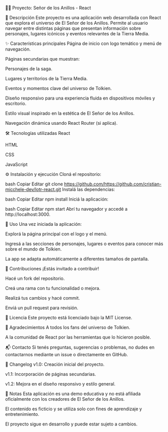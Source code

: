 🧙‍♂️ Proyecto: Señor de los Anillos - React

📜 Descripción
Este proyecto es una aplicación web desarrollada con React que explora el universo de El Señor de los Anillos. Permite al usuario navegar entre distintas páginas que presentan información sobre personajes, lugares icónicos y eventos relevantes de la Tierra Media.

✨ Características principales
Página de inicio con logo temático y menú de navegación.

Páginas secundarias que muestran:

Personajes de la saga.

Lugares y territorios de la Tierra Media.

Eventos y momentos clave del universo de Tolkien.

Diseño responsivo para una experiencia fluida en dispositivos móviles y escritorio.

Estilo visual inspirado en la estética de El Señor de los Anillos.

Navegación dinámica usando React Router (si aplica).

🛠️ Tecnologías utilizadas
React

HTML

CSS

JavaScript

⚙️ Instalación y ejecución
Cloná el repositorio:

bash
Copiar
Editar
git clone https://github.com/https://github.com/cristian-micchele-dev/lotr-react.git
Instalá las dependencias:

bash
Copiar
Editar
npm install
Iniciá la aplicación:

bash
Copiar
Editar
npm start
Abrí tu navegador y accedé a http://localhost:3000.

🚀 Uso
Una vez iniciada la aplicación:

Explorá la página principal con el logo y el menú.

Ingresá a las secciones de personajes, lugares o eventos para conocer más sobre el mundo de Tolkien.

La app se adapta automáticamente a diferentes tamaños de pantalla.

🤝 Contribuciones
¡Estás invitado a contribuir!

Hacé un fork del repositorio.

Creá una rama con tu funcionalidad o mejora.

Realizá tus cambios y hacé commit.

Enviá un pull request para revisión.

📄 Licencia
Este proyecto está licenciado bajo la MIT License.

🙌 Agradecimientos
A todos los fans del universo de Tolkien.

A la comunidad de React por las herramientas que lo hicieron posible.

📬 Contacto
Si tenés preguntas, sugerencias o problemas, no dudes en contactarnos mediante un issue o directamente en GitHub.

📌 Changelog
v1.0: Creación inicial del proyecto.

v1.1: Incorporación de páginas secundarias.

v1.2: Mejora en el diseño responsivo y estilo general.

🔎 Notas
Esta aplicación es una demo educativa y no está afiliada oficialmente con los creadores de El Señor de los Anillos.

El contenido es ficticio y se utiliza solo con fines de aprendizaje y entretenimiento.

El proyecto sigue en desarrollo y puede estar sujeto a cambios.